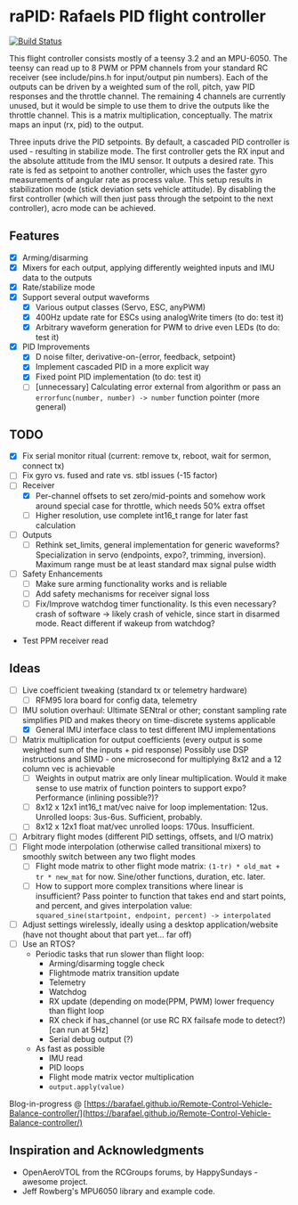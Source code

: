 # raPID: Rafaels PID flight controller

[![Build Status](https://travis-ci.org/barafael/raPID.svg?branch=master)](https://travis-ci.org/barafael/raPID)

This flight controller consists mostly of a teensy 3.2 and an MPU-6050. The
teensy can read up to 8 PWM or PPM channels from your standard RC receiver (see
include/pins.h for input/output pin numbers). Each of the outputs can be driven
by a weighted sum of the roll, pitch, yaw PID responses and the throttle
channel. The remaining 4 channels are currently unused, but it would be simple
to use them to drive the outputs like the throttle channel. This is a matrix
multiplication, conceptually. The matrix maps an input (rx, pid) to the output.

Three inputs drive the PID setpoints. By default, a cascaded PID controller is
used - resulting in stabilize mode. The first controller gets the RX input and
the absolute attitude from the IMU sensor. It outputs a desired rate. This rate
is fed as setpoint to another controller, which uses the faster gyro
measurements of angular rate as process value. This setup results in
stabilization mode (stick deviation sets vehicle attitude). By disabling the
first controller (which will then just pass through the setpoint to the next
controller), acro mode can be achieved.

## Features
- [x] Arming/disarming
- [x] Mixers for each output, applying differently weighted inputs and IMU data to the outputs
- [x] Rate/stabilize mode
- [x] Support several output waveforms
  - [x] Various output classes (Servo, ESC, anyPWM)
  - [x] 400Hz update rate for ESCs using analogWrite timers (to do: test it)
  - [x] Arbitrary waveform generation for PWM to drive even LEDs (to do: test it)
- [x] PID Improvements
  - [x] D noise filter, derivative-on-{error, feedback, setpoint}
  - [x] Implement cascaded PID in a more explicit way
  - [x] Fixed point PID implementation (to do: test it)
  - [ ] [unnecessary] Calculating error external from algorithm or pass an ```errorfunc(number, number) -> number``` function pointer (more general)

## TODO
- [x] Fix serial monitor ritual (current: remove tx, reboot, wait for sermon, connect tx)
- [ ] Fix gyro vs. fused and rate vs. stbl issues (-15 factor)
- [ ] Receiver
  - [x] Per-channel offsets to set zero/mid-points and somehow work around special case for throttle, which needs 50% extra offset
  - [ ] Higher resolution, use complete int16_t range for later fast calculation
- [ ] Outputs
  - [ ] Rethink set_limits, general implementation for generic waveforms? Specialization in servo (endpoints, expo?, trimming, inversion). Maximum range must be at least standard max signal pulse width
- [ ] Safety Enhancements
  - [ ] Make sure arming functionality works and is reliable
  - [ ] Add safety mechanisms for receiver signal loss
  - [ ] Fix/Improve watchdog timer functionality. Is this even necessary? crash of software -> likely crash of vehicle, since start in disarmed mode. React different if wakeup from watchdog?
- Test PPM receiver read

## Ideas
- [ ] Live coefficient tweaking (standard tx or telemetry hardware)
  - [ ] RFM95 lora board for config data, telemetry
- [ ] IMU solution overhaul: Ultimate SENtral or other; constant sampling rate simplifies PID and makes theory on time-discrete systems applicable
  - [x] General IMU interface class to test different IMU implementations
- [ ] Matrix multiplication for output coefficients (every output is some weighted sum of the inputs + pid response) Possibly use DSP instructions and SIMD - one microsecond for multiplying 8x12 and a 12 column vec is achievable
  - [ ] Weights in output matrix are only linear multiplication. Would it make sense to use matrix of function pointers to support expo? Performance (inlining possible?)?
  - [ ] 8x12 x 12x1 int16_t mat/vec naive for loop implementation: 12us. Unrolled loops: 3us-6us. Sufficient, probably.
  - [ ] 8x12 x 12x1 float mat/vec unrolled loops: 170us. Insufficient.
- [ ] Arbitrary flight modes (different PID settings, offsets, and I/O matrix)
- [ ] Flight mode interpolation (otherwise called transitional mixers) to smoothly switch between any two flight modes
  - [ ] Flight mode matrix to other flight mode matrix: ```(1-tr) * old_mat + tr * new_mat``` for now. Sine/other functions, duration, etc. later.
  - [ ] How to support more complex transitions where linear is insufficient? Pass pointer to function that takes end and start points, and percent, and gives interpolation value:
        ```squared_sine(startpoint, endpoint, percent) -> interpolated```
- [ ] Adjust settings wirelessly, ideally using a desktop application/website (have not thought about that part yet... far off)
- [ ] Use an RTOS?
  * Periodic tasks that run slower than flight loop:
    * Arming/disarming toggle check
    * Flightmode matrix transition update
    * Telemetry
    * Watchdog
    * RX update (depending on mode(PPM, PWM) lower frequency than flight loop
    * RX check if has_channel (or use RC RX failsafe mode to detect?) [can run at 5Hz]
    * Serial debug output (?)
  * As fast as possible
    * IMU read
    * PID loops
    * Flight mode matrix vector multiplication
    * ```output.apply(value)```

Blog-in-progress @ [https://barafael.github.io/Remote-Control-Vehicle-Balance-controller/](https://barafael.github.io/Remote-Control-Vehicle-Balance-controller/)

## Inspiration and Acknowledgments

* OpenAeroVTOL from the RCGroups forums, by HappySundays - awesome project.
* Jeff Rowberg's MPU6050 library and example code.
